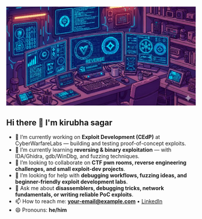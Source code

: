 ![Profile Photo](profile%20photo.png)


  ## Hi there 👋 I'm kirubha sagar



- 🔭 I’m currently working on **Exploit Development (CEdP)** at CyberWarfareLabs — building and testing proof-of-concept exploits.
- 🌱 I’m currently learning **reversing & binary exploitation** — with IDA/Ghidra, gdb/WinDbg, and fuzzing techniques.
- 👯 I’m looking to collaborate on **CTF pwn rooms, reverse engineering challenges, and small exploit-dev projects**.
- 🤔 I’m looking for help with **debugging workflows, fuzzing ideas, and beginner-friendly exploit development labs**.
- 💬 Ask me about **disassemblers, debugging tricks, network fundamentals, or writing reliable PoC exploits**.
- 📫 How to reach me: **your-email@example.com** • [LinkedIn](www.linkedin.com/in/kirubha-sagar-2388a0291)
- 😄 Pronouns: **he/him**
